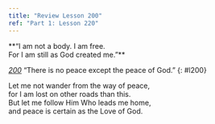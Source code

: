```yaml
---
title: "Review Lesson 200"
ref: "Part 1: Lesson 220"
---
```


<div markdown="1" class="center">
**“I am not a body. I am free.<br/>
For I am still as God created me.”**
</div>

[*200*](/acim/workbook/l200/?r=1) “There is no peace except the peace of God.”
{: #l200}

<div markdown="1" class="review center">
Let me not wander from the way of peace,<br/>
for I am lost on other roads than this.<br/>
But let me follow Him Who leads me home,<br/>
and peace is certain as the Love of God.
</div>

